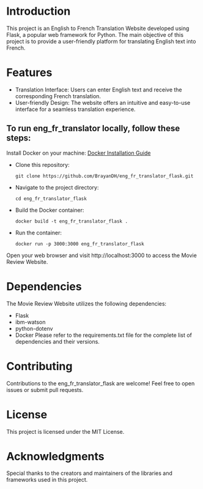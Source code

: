 # Introduction

This project is an English to French Translation Website developed using Flask, a popular web framework for Python. The main objective of this project is to provide a user-friendly platform for translating English text into French.

# Features

- Translation Interface: Users can enter English text and receive the corresponding French translation.
- User-friendly Design: The website offers an intuitive and easy-to-use interface for a seamless translation experience.

  
## To run eng_fr_translator locally, follow these steps:

Install Docker on your machine: [Docker Installation Guide ](https://docs.docker.com/engine/install/)

- Clone this repository:

  `git clone https://github.com/BrayanDH/eng_fr_translator_flask.git `

- Navigate to the project directory:

  `cd eng_fr_translator_flask`

- Build the Docker container:

  `docker build -t eng_fr_translator_flask .`

- Run the container:

  `docker run -p 3000:3000 eng_fr_translator_flask`

Open your web browser and visit http://localhost:3000 to access the Movie Review Website.

# Dependencies

The Movie Review Website utilizes the following dependencies:

- Flask
- ibm-watson
- python-dotenv
- Docker
  Please refer to the requirements.txt file for the complete list of dependencies and their versions.


# Contributing

Contributions to the eng_fr_translator_flask are welcome! Feel free to open issues or submit pull requests.

# License

This project is licensed under the MIT License.

# Acknowledgments

Special thanks to the creators and maintainers of the libraries and frameworks used in this project.
